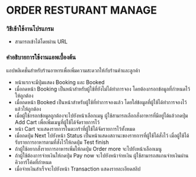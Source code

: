 # ORDER RESTURANT MANAGE

### วิธีเข้าใช้งานโปรแกรม

- สามารถเข้าได้โดยผ่าน URL

### คำอธิบายการใช้งานแอพเบื้องต้น

แอปพลิเคชั่นสำหรับร้านอาหารเพื่อเพิ่มความสะดวกให้กับร้านค้าและลูกค้า

- หน้าแรกจะมีปุ่มแสดง Booking และ Booked
- เมื่อกดหน้า Booking เป็นหน้าสำหรับผู้ใช้ที่ยังไม่ได้ทำการจอง โดยต้องกรอกข้อมูลที่กำหนดไว้ให้ถูกต้อง
- เมื่อกดหน้า Booked เป็นหน้าสำหรับผู้ใช้ที่ทำการจองแล้ว โดยใส่ข้อมูลที่ผู้ใช้ได้ทำการจองไว้แล้วให้ถูกต้อง 
- เมื่อผู้ใช้กรอกข้อมูลถูกต้องจะไปยังหน้าเลือกเมนู ผู้ใช้สามารถเลือกสั่งอาหารที่มีอยู่ได้แล้วกดปุ่ม Add Cart เพื่อเพิ่มเมนูที่ผู้ใช้ได้จัดรายการไว้
- หน้า Cart จะแสดงรายการในตะกร้าที่ผู้ใช้ได้จัดรายการไว้ทั้งหมด 
- เมื่อกดปุ่ม Next ไปยังหน้า Status เป็นหน้าแสดงสถานะของรายการที่ผู้ใช้ได้สั่งไว้ เมื่อผู้ใช้ได้รับรายการอาหารตามที่สั่งไว้ให้กดปุ่ม Test finish 
- ถ้าผู้ใช้อยากสั่งรายการอาหารเพิ่มให้กดปุ่ม Order more จะไปยังหน้าเลือกเมนู
- ถ้าผู้ใช้ต้องการจ่ายเงินให้กดปุ่ม Pay now จะไปยังหน้าจ่ายเงิน ผู้ใช้สามารถสแกนจ่ายเงินผ่านคิวอาร์โค้ดที่กำหนด
- เมื่อจ่ายเงินสำเร็จจะไปยังหน้า Transaction แสดงรายละเอียดสลิป
